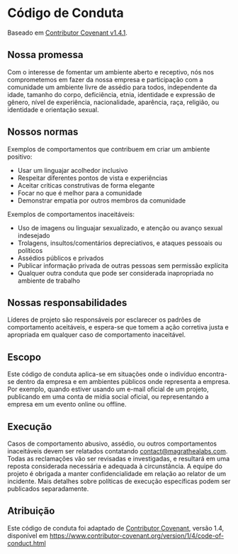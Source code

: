 # Código de Conduta

Baseado em [Contributor Covenant v1.4.1](https://www.contributor-covenant.org).

## Nossa promessa

Com o interesse de fomentar um ambiente aberto e receptivo, nós nos comprometemos em fazer da nossa empresa e participação com a comunidade um ambiente livre de assédio para todos, independente da idade, tamanho do corpo, deficiência, etnia, identidade e expressão de gênero, nível de experiência, nacionalidade, aparência, raça, religião, ou identidade e orientação sexual.

## Nossos normas

Exemplos de comportamentos que contribuem em criar um ambiente positivo:

* Usar um linguajar acolhedor inclusivo
* Respeitar diferentes pontos de vista e experiências
* Aceitar críticas construtivas de forma elegante
* Focar no que é melhor para a comunidade
* Demonstrar empatia por outros membros da comunidade

Exemplos de comportamentos inaceitáveis:

* Uso de imagens ou linguajar sexualizado, e atenção ou avanço sexual indesejado
* Trolagens, insultos/comentários depreciativos, e ataques pessoais ou políticos
* Assédios públicos e privados
* Publicar informação privada de outras pessoas sem permissão explícita
* Qualquer outra conduta que pode ser considerada inapropriada no ambiente de trabalho

## Nossas responsabilidades

Líderes de projeto são responsáveis por esclarecer os padrões de comportamento aceitáveis, e espera-se que tomem a ação corretiva justa e apropriada em qualquer caso de comportamento inaceitável.

## Escopo

Este código de conduta aplica-se em situações onde o indivíduo encontra-se dentro da empresa e em ambientes públicos onde representa a empresa. Por exemplo, quando estiver usando um e-mail oficial de um projeto, publicando em uma conta de mídia social oficial, ou representando a empresa em um evento online ou offline.

## Execução

Casos de comportamento abusivo, assédio, ou outros comportamentos inaceitáveis devem ser relatados contatando [contact@magrathealabs.com](contact@magrathealabs.com). Todas as reclamações vão ser revisadas e investigadas, e resultará em uma reposta considerada necessária e adequada à circunstância. A equipe do projeto é obrigada a manter confidencialidade em relação ao relator de um
incidente. Mais detalhes sobre políticas de execução específicas podem ser publicados separadamente.

## Atribuição

Este código de conduta foi adaptado de [Contributor Covenant](https://www.contributor-covenant.org),
versão 1.4, disponível em
https://www.contributor-covenant.org/version/1/4/code-of-conduct.html
